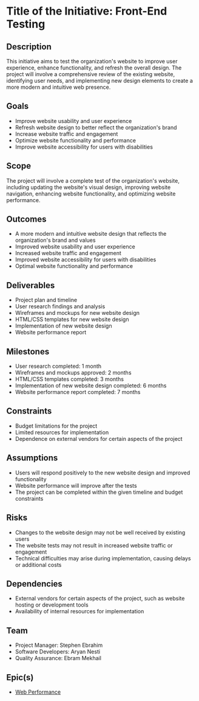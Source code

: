 # Title of the Initiative: Front-End Testing

## Description
This initiative aims to test the organization's website to improve user experience, enhance functionality, and refresh the overall design. The project will involve a comprehensive review of the existing website, identifying user needs, and implementing new design elements to create a more modern and intuitive web presence.

## Goals
- Improve website usability and user experience
- Refresh website design to better reflect the organization's brand
- Increase website traffic and engagement
- Optimize website functionality and performance
- Improve website accessibility for users with disabilities

## Scope
The project will involve a complete test of the organization's website, including updating the website's visual design, improving website navigation, enhancing website functionality, and optimizing website performance.

## Outcomes
- A more modern and intuitive website design that reflects the organization's brand and values
- Improved website usability and user experience
- Increased website traffic and engagement
- Improved website accessibility for users with disabilities
- Optimal website functionality and performance

## Deliverables
- Project plan and timeline
- User research findings and analysis
- Wireframes and mockups for new website design
- HTML/CSS templates for new website design
- Implementation of new website design
- Website performance report

## Milestones
- User research completed: 1 month
- Wireframes and mockups approved: 2 months
- HTML/CSS templates completed: 3 months
- Implementation of new website design completed: 6 months
- Website performance report completed: 7 months

## Constraints
- Budget limitations for the project
- Limited resources for implementation
- Dependence on external vendors for certain aspects of the project

## Assumptions
- Users will respond positively to the new website design and improved functionality
- Website performance will improve after the tests
- The project can be completed within the given timeline and budget constraints

## Risks
- Changes to the website design may not be well received by existing users
- The website tests may not result in increased website traffic or engagement
- Technical difficulties may arise during implementation, causing delays or additional costs

## Dependencies
- External vendors for certain aspects of the project, such as website hosting or development tools
- Availability of internal resources for implementation

## Team
- Project Manager: Stephen Ebrahim
- Software Developers: Aryan Nesti
- Quality Assurance: Ebram Mekhail

## Epic(s)
- [Web Performance](./epics/web_performance.md)